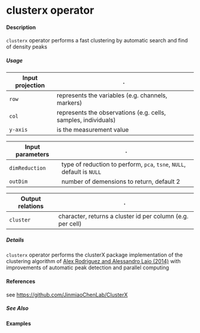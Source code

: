 # clusterx operator

#### Description
`clusterx` operator performs a fast clustering by automatic search and find of density peaks

##### Usage
Input projection|.
---|---
`row`   | represents the variables (e.g. channels, markers)
`col`   | represents the observations (e.g. cells, samples, individuals) 
`y-axis`| is the measurement value


Input parameters|.
---|---
`dimReduction`   | type of reduction to perform, `pca`, `tsne`, `NULL`, default is `NULL`
`outDim`   | number of demensions to return, default 2

Output relations|.
---|---
`cluster`| character, returns a cluster id per column (e.g. per cell)

##### Details
`clusterx` operator performs the clusterX package implementation of the clustering algorithm of [Alex Rodriguez and Alessandro Laio (2014)](https://pubmed.ncbi.nlm.nih.gov/24970081/) with improvements of automatic peak detection and parallel computing


#### References
see  https://github.com/JinmiaoChenLab/ClusterX

##### See Also

#### Examples

